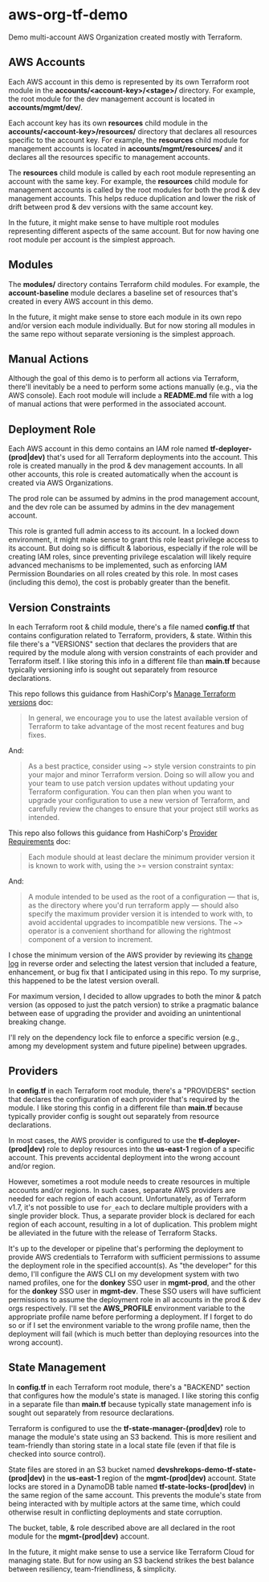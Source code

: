 # aws-org-tf-demo

Demo multi-account AWS Organization created mostly with Terraform.

## AWS Accounts

Each AWS account in this demo is represented by its own Terraform root module in the **accounts/\<account-key>/\<stage>/** directory. For example, the root module for the dev management account is located in **accounts/mgmt/dev/**.

Each account key has its own **resources** child module in the **accounts/\<account-key>/resources/** directory that declares all resources specific to the account key. For example, the **resources** child module for management accounts is located in **accounts/mgmt/resources/** and it declares all the resources specific to management accounts.

The **resources** child module is called by each root module representing an account with the same key. For example, the **resources** child module for management accounts is called by the root modules for both the prod & dev management accounts. This helps reduce duplication and lower the risk of drift between prod & dev versions with the same account key.

In the future, it might make sense to have multiple root modules representing different aspects of the same account. But for now having one root module per account is the simplest approach.

## Modules

The **modules/** directory contains Terraform child modules. For example, the **account-baseline** module declares a baseline set of resources that's created in every AWS account in this demo.

In the future, it might make sense to store each module in its own repo and/or version each module individually. But for now storing all modules in the same repo without separate versioning is the simplest approach.

## Manual Actions

Although the goal of this demo is to perform all actions via Terraform, there'll inevitably be a need to perform some actions manually (e.g., via the AWS console). Each root module will include a **README.md** file with a log of manual actions that were performed in the associated account.

## Deployment Role

Each AWS account in this demo contains an IAM role named **tf-deployer-(prod|dev)** that's used for all Terraform deployments into the account. This role is created manually in the prod & dev management accounts. In all other accounts, this role is created automatically when the account is created via AWS Organizations.

The prod role can be assumed by admins in the prod management account, and the dev role can be assumed by admins in the dev management account.

This role is granted full admin access to its account. In a locked down environment, it might make sense to grant this role least privilege access to its account. But doing so is difficult & laborious, especially if the role will be creating IAM roles, since preventing privilege escalation will likely require advanced mechanisms to be implemented, such as enforcing IAM Permission Boundaries on all roles created by this role. In most cases (including this demo), the cost is probably greater than the benefit.

## Version Constraints

In each Terraform root & child module, there's a file named **config.tf** that contains configuration related to Terraform, providers, & state. Within this file there's a "VERSIONS" section that declares the providers that are required by the module along with version constraints of each provider and Terraform itself. I like storing this info in a different file than **main.tf** because typically versioning info is sought out separately from resource declarations.

This repo follows this guidance from HashiCorp's [Manage Terraform versions](https://developer.hashicorp.com/terraform/tutorials/configuration-language/versions) doc:

> In general, we encourage you to use the latest available version of Terraform to take advantage of the most recent features and bug fixes.

And:

> As a best practice, consider using ~> style version constraints to pin your major and minor Terraform version. Doing so will allow you and your team to use patch version updates without updating your Terraform configuration. You can then plan when you want to upgrade your configuration to use a new version of Terraform, and carefully review the changes to ensure that your project still works as intended.

This repo also follows this guidance from HashiCorp's [Provider Requirements](https://developer.hashicorp.com/terraform/language/providers/requirements#version-constraints) doc:

> Each module should at least declare the minimum provider version it is known to work with, using the >= version constraint syntax:

And:

> A module intended to be used as the root of a configuration — that is, as the directory where you'd run terraform apply — should also specify the maximum provider version it is intended to work with, to avoid accidental upgrades to incompatible new versions. The ~> operator is a convenient shorthand for allowing the rightmost component of a version to increment.

I chose the minimum version of the AWS provider by reviewing its [change log](https://github.com/hashicorp/terraform-provider-aws/blob/main/CHANGELOG.md) in reverse order and selecting the latest version that included a feature, enhancement, or bug fix that I anticipated using in this repo. To my surprise, this happened to be the latest version overall.

For maximum version, I decided to allow upgrades to both the minor & patch version (as opposed to just the patch version) to strike a pragmatic balance between ease of upgrading the provider and avoiding an unintentional breaking change.

I'll rely on the dependency lock file to enforce a specific version (e.g., among my development system and future pipeline) between upgrades.

## Providers

In **config.tf** in each Terraform root module, there's a "PROVIDERS" section that declares the configuration of each provider that's required by the module. I like storing this config in a different file than **main.tf** because typically provider config is sought out separately from resource declarations.

In most cases, the AWS provider is configured to use the **tf-deployer-(prod|dev)** role to deploy resources into the **us-east-1** region of a specific account. This prevents accidental deployment into the wrong account and/or region.

However, sometimes a root module needs to create resources in multiple accounts and/or regions. In such cases, separate AWS providers are needed for each region of each account. Unfortunately, as of Terraform v1.7, it's not possible to use `for_each` to declare multiple providers with a single provider block. Thus, a separate provider block is declared for each region of each account, resulting in a lot of duplication. This problem might be alleviated in the future with the release of Terraform Stacks.

It's up to the developer or pipeline that's performing the deployment to provide AWS credentials to Terraform with sufficient permissions to assume the deployment role in the specified account(s). As "the developer" for this demo, I'll configure the AWS CLI on my development system with two named profiles, one for the **donkey** SSO user in **mgmt-prod**, and the other for the **donkey** SSO user in **mgmt-dev**. These SSO users will have sufficient permissions to assume the deployment role in all accounts in the prod & dev orgs respectively. I'll set the **AWS_PROFILE** environment variable to the appropriate profile name before performing a deployment. If I forget to do so or if I set the environment variable to the wrong profile name, then the deployment will fail (which is much better than deploying resources into the wrong account).

## State Management

In **config.tf** in each Terraform root module, there's a "BACKEND" section that configures how the module's state is managed. I like storing this config in a separate file than **main.tf** because typically state management info is sought out separately from resource declarations.

Terraform is configured to use the **tf-state-manager-(prod|dev)** role to manage the module's state using an S3 backend. This is more resilient and team-friendly than storing state in a local state file (even if that file is checked into source control).

State files are stored in an S3 bucket named **devshrekops-demo-tf-state-(prod|dev)** in the **us-east-1** region of the **mgmt-(prod|dev)** account. State locks are stored in a DynamoDB table named **tf-state-locks-(prod|dev)** in the same region of the same account. This prevents the module's state from being interacted with by multiple actors at the same time, which could otherwise result in conflicting deployments and state corruption.

The bucket, table, & role described above are all declared in the root module for the **mgmt-(prod|dev)** account.

In the future, it might make sense to use a service like Terraform Cloud for managing state. But for now using an S3 backend strikes the best balance between resiliency, team-friendliness, & simplicity.
